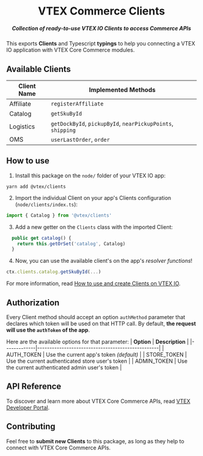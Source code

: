 <h1 align="center">
  VTEX Commerce Clients
</h1>
<h5 align="center">Collection of <i>ready-to-use</i> VTEX IO Clients to access Commerce APIs </h5>

This exports **Clients** and Typescript **typings** to help you connecting a VTEX IO application with VTEX Core Commerce modules.

## Available Clients

| **Client Name** | **Implemented Methods**                                     |
|-----------------|-------------------------------------------------------------|
| Affiliate       | `registerAffiliate`                                         |
| Catalog         | `getSkuById`                                                |
| Logistics       | `getDockById`, `pickupById`, `nearPickupPoints`, `shipping` |
| OMS             | `userLastOrder`, `order`                                    |



## How to use

1. Install this package on the `node/` folder of your VTEX IO app:
```
yarn add @vtex/clients
```
2. Import the individual Client on your app's Clients configuration (`node/clients/index.ts`):
```typescript
import { Catalog } from '@vtex/clients'
```
3. Add a new getter on the `Clients` class with the imported Client:
```typescript
  public get catalog() {
    return this.getOrSet('catalog', Catalog)
  }
```
4. Now, you can use the available client's on the app's _resolver functions_!
```typescript
ctx.clients.catalog.getSkuById(...)
```

For more information, read [How to use and create Clients on VTEX IO](https://www.notion.so/How-to-use-and-create-Clients-on-VTEX-IO-1dbd20c928c642d0ba059d5efbe7874b).


## Authorization

Every Client method should accept an option `authMethod` parameter that declares which token will be used on that HTTP call. By default, **the request will use the `authToken` of the app**.

Here are the available options for that parameter:
| **Option**  | **Description**                                  |
|-------------|--------------------------------------------------|
| AUTH_TOKEN  | Use the current app's token _(default)_          |
| STORE_TOKEN | Use the current authenticated store user's token |
| ADMIN_TOKEN   | Use the current authenticated admin user's token |

## API Reference

To discover and learn more about VTEX Core Commerce APIs, read [VTEX Developer Portal](https://developers.vtex.com/reference).

## Contributing

Feel free to **submit new Clients** to this package, as long as they help to connect with VTEX Core Commerce APIs.